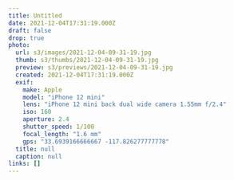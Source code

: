 ```yaml
---
title: Untitled
date: 2021-12-04T17:31:19.000Z
draft: false
drop: true
photo:
  url: s3/images/2021-12-04-09-31-19.jpg
  thumb: s3/thumbs/2021-12-04-09-31-19.jpg
  preview: s3/previews/2021-12-04-09-31-19.jpg
  created: 2021-12-04T17:31:19.000Z
  exif:
    make: Apple
    model: "iPhone 12 mini"
    lens: "iPhone 12 mini back dual wide camera 1.55mm f/2.4"
    iso: 160
    aperture: 2.4
    shutter_speed: 1/100
    focal_length: "1.6 mm"
    gps: "33.6939166666667 -117.826277777778"
  title: null
  caption: null
links: []
---
```

